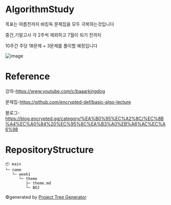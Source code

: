 # AlgorithmStudy
목표는 여름전까지 바킹독 문제집을 모두 극복하는것입니다

중간,기말고사 각 2주씩 제외하고 7월이 되기 전까지 

10주간 주당 18문제 + 3문제를 풀이할 예정입니다

![image](https://github.com/Brio-yj/algorithm_study/assets/101401582/4ed35617-acfc-4e28-99fb-875caedd3b13)

# Reference

강의-https://www.youtube.com/c/baaarkingdog

문제집-https://github.com/encrypted-def/basic-algo-lecture

블로그-https://blog.encrypted.gg/category/%EA%B0%95%EC%A2%8C/%EC%8B%A4%EC%A0%84%20%EC%95%8C%EA%B3%A0%EB%A6%AC%EC%A6%98


# RepositoryStructure
```
📦 main
└─ name
   └─ week1
      └─ theme
         ├─ theme.md
         └─ BOJ
```
©generated by [Project Tree Generator](https://woochanleee.github.io/project-tree-generator)
